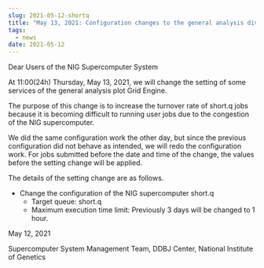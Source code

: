 ```yaml
---
slug: 2021-05-12-shortq
title: "May 13, 2021: Configuration changes to the general analysis division short queue"
tags:
  - news
date: 2021-05-12
---
```


<!-- truncate -->

Dear Users of the NIG Supercomputer System


At 11:00(24h) Thursday, May 13, 2021, we will change the setting of some services of the general analysis plot Grid Engine.

The purpose of this change is to increase the turnover rate of short.q jobs because it is becoming difficult to running user jobs due to the congestion of the NIG supercomputer.

We did the same configuration work the other day, but since the previous configuration did not behave as intended, we will redo the configuration work. For jobs submitted before the date and time of the change, the values before the setting change will be applied.

The details of the setting change are as follows.


- Change the configuration of the NIG supercomputer short.q
    - Target queue: short.q
    - Maximum execution time limit: Previously 3 days will be changed to 1 hour.


May 12, 2021

Supercomputer System Management Team, DDBJ Center, National Institute of Genetics
